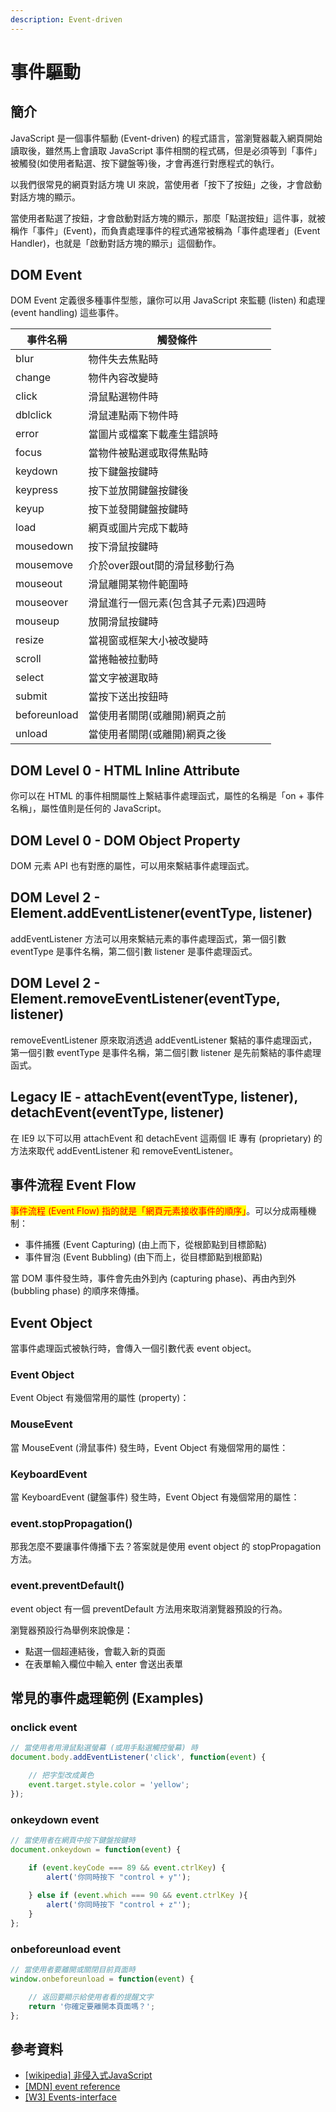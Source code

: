 ```yaml
---
description: Event-driven
---
```


# 事件驅動

## 簡介

JavaScript 是一個事件驅動 (Event-driven) 的程式語言，當瀏覽器載入網頁開始讀取後，雖然馬上會讀取 JavaScript 事件相關的程式碼，但是必須等到「事件」被觸發(如使用者點選、按下鍵盤等)後，才會再進行對應程式的執行。

以我們很常見的網頁對話方塊 UI 來說，當使用者「按下了按鈕」之後，才會啟動對話方塊的顯示。

當使用者點選了按鈕，才會啟動對話方塊的顯示，那麼「點選按鈕」這件事，就被稱作「事件」(Event)，而負責處理事件的程式通常被稱為「事件處理者」(Event Handler)，也就是「啟動對話方塊的顯示」這個動作。

## DOM Event

DOM Event 定義很多種事件型態，讓你可以用 JavaScript 來監聽 (listen) 和處理 (event handling) 這些事件。

| 事件名稱         | 觸發條件                |
| ------------ | ------------------- |
| blur         | 物件失去焦點時             |
| change       | 物件內容改變時             |
| click        | 滑鼠點選物件時             |
| dblclick     | 滑鼠連點兩下物件時           |
| error        | 當圖片或檔案下載產生錯誤時       |
| focus        | 當物件被點選或取得焦點時        |
| keydown      | 按下鍵盤按鍵時             |
| keypress     | 按下並放開鍵盤按鍵後          |
| keyup        | 按下並發開鍵盤按鍵時          |
| load         | 網頁或圖片完成下載時          |
| mousedown    | 按下滑鼠按鍵時             |
| mousemove    | 介於over跟out間的滑鼠移動行為  |
| mouseout     | 滑鼠離開某物件範圍時          |
| mouseover    | 滑鼠進行一個元素(包含其子元素)四週時 |
| mouseup      | 放開滑鼠按鍵時             |
| resize       | 當視窗或框架大小被改變時        |
| scroll       | 當捲軸被拉動時             |
| select       | 當文字被選取時             |
| submit       | 當按下送出按鈕時            |
| beforeunload | 當使用者關閉(或離開)網頁之前     |
| unload       | 當使用者關閉(或離開)網頁之後     |

## DOM Level 0 - HTML Inline Attribute

你可以在 HTML 的事件相關屬性上繫結事件處理函式，屬性的名稱是「on + 事件名稱」，屬性值則是任何的 JavaScript。

## DOM Level 0 - DOM Object Property

DOM 元素 API 也有對應的屬性，可以用來繫結事件處理函式。



## DOM Level 2 - Element.addEventListener(eventType, listener)

addEventListener 方法可以用來繫結元素的事件處理函式，第一個引數 eventType 是事件名稱，第二個引數 listener 是事件處理函式。

## DOM Level 2 - Element.removeEventListener(eventType, listener)

removeEventListener 原來取消透過 addEventListener 繫結的事件處理函式，第一個引數 eventType 是事件名稱，第二個引數 listener 是先前繫結的事件處理函式。

## Legacy IE - attachEvent(eventType, listener), detachEvent(eventType, listener)

在 IE9 以下可以用 attachEvent 和 detachEvent 這兩個 IE 專有 (proprietary) 的方法來取代 addEventListener 和 removeEventListener。

## 事件流程 Event Flow

<mark style="color:red;">事件流程 (Event Flow) 指的就是「網頁元素接收事件的順序」</mark>。可以分成兩種機制：

* 事件捕獲 (Event Capturing) (由上而下，從根節點到目標節點)
* 事件冒泡 (Event Bubbling) (由下而上，從目標節點到根節點)

當 DOM 事件發生時，事件會先由外到內 (capturing phase)、再由內到外 (bubbling phase) 的順序來傳播。

## Event Object

當事件處理函式被執行時，會傳入一個引數代表 event object。



### Event Object

Event Object 有幾個常用的屬性 (property)：



### MouseEvent

當 MouseEvent (滑鼠事件) 發生時，Event Object 有幾個常用的屬性：



### KeyboardEvent

當 KeyboardEvent (鍵盤事件) 發生時，Event Object 有幾個常用的屬性：



### event.stopPropagation()

那我怎麼不要讓事件傳播下去？答案就是使用 event object 的 stopPropagation 方法。



### event.preventDefault()

event object 有一個 preventDefault 方法用來取消瀏覽器預設的行為。

瀏覽器預設行為舉例來說像是：

* 點選一個超連結後，會載入新的頁面&#x20;
* 在表單輸入欄位中輸入 enter 會送出表單

## 常見的事件處理範例 (Examples)

### onclick event

```javascript
// 當使用者用滑鼠點選螢幕 (或用手點選觸控螢幕) 時
document.body.addEventListener('click', function(event) {

    // 把字型改成黃色
    event.target.style.color = 'yellow';
});
```

### onkeydown event

```javascript
// 當使用者在網頁中按下鍵盤按鍵時
document.onkeydown = function(event) {

    if (event.keyCode === 89 && event.ctrlKey) {
        alert('你同時按下 "control + y"'); 
  
    } else if (event.which === 90 && event.ctrlKey ){
        alert('你同時按下 "control + z"'); 
    }
};
```

### onbeforeunload event

```javascript
// 當使用者要離開或關閉目前頁面時
window.onbeforeunload = function(event) {

    // 返回要顯示給使用者看的提醒文字
    return '你確定要離開本頁面嗎？';
};
```

## 參考資料

* [\[wikipedia\] 非侵入式JavaScript](https://zh.wikipedia.org/wiki/%E9%9D%9E%E4%BE%B5%E5%85%A5%E5%BC%8FJavaScript)
* [\[MDN\] event reference](https://developer.mozilla.org/en-US/docs/Web/Events)
* [\[W3\] Events-interface](https://www.w3.org/TR/DOM-Level-2-Events/events.html#Events-interface)

